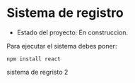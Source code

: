 <h1> Sistema de registro </h1>

- Estado del proyecto: En construccion.

Para ejecutar el sistema debes poner:

```npm install react```

sistema de regristo 2
